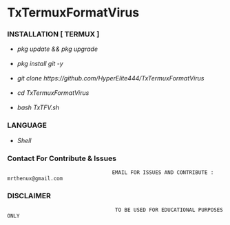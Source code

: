 # TxTermuxFormatVirus

### INSTALLATION [ TERMUX ]

<ul>
<li><i>pkg update && pkg upgrade</i></li><br>
<li><i>pkg install git -y</i></li><br>
<li><i>git clone https://github.com/HyperElite444/TxTermuxFormatVirus</i></li><br>
<li><i>cd TxTermuxFormatVirus</i></li><br>
<li><i>bash TxTFV.sh</i></li>
</ul>

### LANGUAGE

<ul>
<li><i>Shell</i></li>
</ul>

### Contact For Contribute & Issues 

                                      EMAIL FOR ISSUES AND CONTRIBUTE : mrthenux@gmail.com

### DISCLAIMER
                                       TO BE USED FOR EDUCATIONAL PURPOSES ONLY
